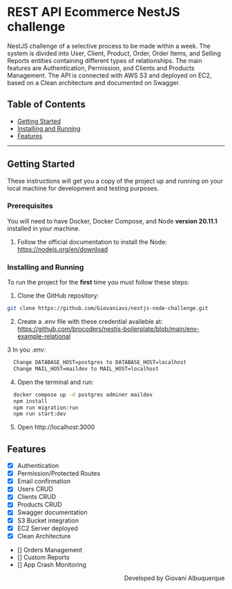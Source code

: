 # REST API Ecommerce NestJS challenge

NestJS challenge of a selective process to be made within a week. The system is divided into User, Client, Product, Order, Order Items, and Selling Reports entities containing different types of relationships. The main features are Authentication, Permission, and Clients and Products Management. The API is connected with AWS S3 and deployed on EC2, based on a Clean architecture and documented on Swagger.

## Table of Contents

<ul>
  <li><a href="#getting-started">Getting Started</a></li>
  <li><a href="#installing-and-running">Installing and Running</a></li>
  <li><a href="#features">Features</a></li>
</ul>

---

## Getting Started

These instructions will get you a copy of the project up and running on your local machine for development and testing purposes.

### Prerequisites

You will need to have Docker, Docker Compose, and Node **version 20.11.1** installed in your machine.

1. Follow the official documentation to install the Node: https://nodejs.org/en/download

### Installing and Running

To run the project for the **first** time you must follow these steps:

1. Clone the GitHub repository:

```bash
git clone https://github.com/Giovaniavs/nestjs-node-challenge.git
```

2. Create a .env file with these credential availeble at: https://github.com/brocoders/nestjs-boilerplate/blob/main/env-example-relational

3 In you .env:

```bash
  Change DATABASE_HOST=postgres to DATABASE_HOST=localhost
  Change MAIL_HOST=maildev to MAIL_HOST=localhost
```

4. Open the terminal and run:

```bash
  docker compose up -d postgres adminer maildev
  npm install
  npm run migration:run
  npm run start:dev
```

5. Open http://localhost:3000

## Features
- [x] Authentication
- [x] Permission/Protected Routes
- [x] Email confirmation
- [x] Users CRUD
- [x] Clients CRUD
- [x] Products CRUD
- [x] Swagger documentation
- [x] S3 Bucket integration
- [x] EC2 Server deployed
- [x] Clean Architecture
- [] Orders Management
- [] Custom Reports
- [] App Crash Monitoring           

<p align="right">
 Developed by Giovani Albuquerque
</p>